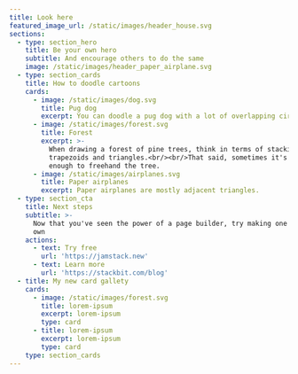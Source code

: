 ```yaml
---
title: Look here
featured_image_url: /static/images/header_house.svg
sections:
  - type: section_hero
    title: Be your own hero
    subtitle: And encourage others to do the same
    image: /static/images/header_paper_airplane.svg
  - type: section_cards
    title: How to doodle cartoons
    cards:
      - image: /static/images/dog.svg
        title: Pug dog
        excerpt: You can doodle a pug dog with a lot of overlapping circles and ovals.
      - image: /static/images/forest.svg
        title: Forest
        excerpt: >-
          When drawing a forest of pine trees, think in terms of stacking
          trapezoids and triangles.<br/><br/>That said, sometimes it's easy
          enough to freehand the tree.
      - image: /static/images/airplanes.svg
        title: Paper airplanes
        excerpt: Paper airplanes are mostly adjacent triangles.
  - type: section_cta
    title: Next steps
    subtitle: >-
      Now that you've seen the power of a page builder, try making one of your
      own
    actions:
      - text: Try free
        url: 'https://jamstack.new'
      - text: Learn more
        url: 'https://stackbit.com/blog'
  - title: My new card gallety
    cards:
      - image: /static/images/forest.svg
        title: lorem-ipsum
        excerpt: lorem-ipsum
        type: card
      - title: lorem-ipsum
        excerpt: lorem-ipsum
        type: card
    type: section_cards
---
```

